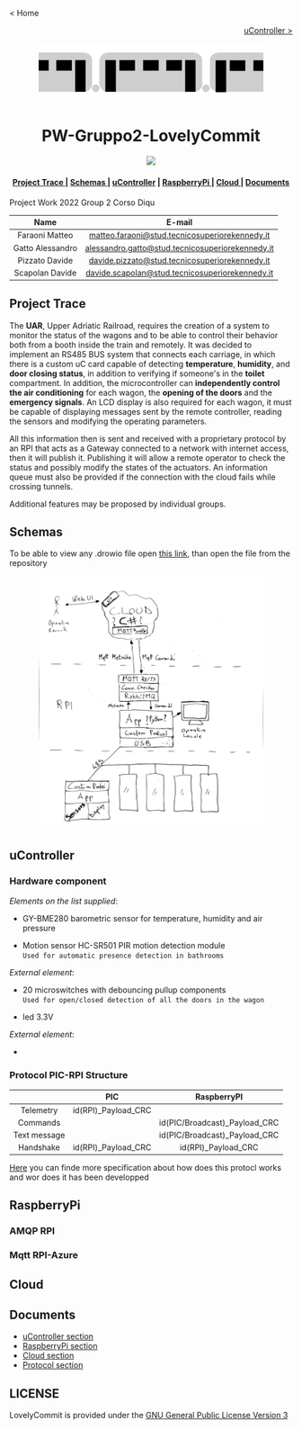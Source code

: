 < Home

[<p align="right">uController ></p>](./PIC/README.md)

<!--![Train gif](./Images/train.gif)-->
<p align="center"><img src="Images/train.gif" alt="Train gif" width="400" height="auto"/></p>

**<h1 align="center">PW-Gruppo2-LovelyCommit</h1>**

<p align="center">
    <a href="./LICENSE"><img src="https://img.shields.io/badge/License-GPLv3-blue.svg"></a>
</p>

<div align="center">  
<h4>
    <a href="#project-trace"> Project Trace </a>
  | <a href="#schemas"> Schemas </a>
  | <a href="#ucontroller"> uController</a>
  | <a href="#raspberrypi"> RaspberryPi </a>
  | <a href="#cloud"> Cloud </a>
  | <a href="#documents"> Documents </a>
</h4>
</div>
Project Work 2022 Group 2 Corso Diqu

| Name | E-mail |
|:-:|:-:|
|Faraoni Matteo|matteo.faraoni@stud.tecnicosuperiorekennedy.it|
|Gatto Alessandro|alessandro.gatto@stud.tecnicosuperiorekennedy.it|
|Pizzato Davide|davide.pizzato@stud.tecnicosuperiorekennedy.it|
|Scapolan Davide|davide.scapolan@stud.tecnicosuperiorekennedy.it|

## **Project Trace**

The **UAR**, Upper Adriatic Railroad, requires the creation of a system to monitor the status of the wagons and to be able to control their behavior both from a booth inside the train and remotely.
It was decided to implement an RS485 BUS system that connects each carriage, in which there is a custom uC card capable of detecting **temperature**, **humidity**, and **door closing status**, in addition to verifying if someone's in the **toilet** compartment.
In addition, the microcontroller can **independently control the air conditioning** for each wagon, the **opening of the doors** and the **emergency signals**. An LCD display is also required for each wagon, it must be capable of displaying messages sent by the remote controller, reading the sensors and modifying the operating parameters.

All this information then is sent and received with a proprietary protocol by an RPI that acts as a Gateway connected to a network with internet access, then it will publish it. Publishing it will allow a remote operator to check the status and possibly modify the states of the actuators.
An information queue must also be provided if the connection with the cloud fails while crossing tunnels.

Additional features may be proposed by individual groups.

## **Schemas**

To be able to view any .drowio file open [this link](https://draw.io), than open the file from the repository

<!-- |![Flow schema of the system](./Images/FlowSchema.jpg)|
|-|-->
<div align="center">  
<img src="./Images/FlowSchema.jpg " 
     alt="Flow Schema"
     width="400" 
     height="auto" />
</div>

## **uController**

### **Hardware component**

*Elements on the list supplied*:

* GY-BME280 barometric sensor for temperature, humidity and air pressure

* Motion sensor HC-SR501 PIR motion detection module  
 `Used for automatic presence detection in bathrooms` 

*External element*:

* 20 microswitches with debouncing pullup components  
 `Used for open/closed detection of all the doors in the wagon`

* led 3.3V

*External element*:

* 

### **Protocol PIC-RPI Structure**

<table style='margin:0 auto'>
<thead>

<tr>
<th style="text-align:center"></th>
<th style="text-align:center">PIC</th>
<th style="text-align:center">RaspberryPI</th>
</tr>

</thead>
<tbody>

<tr>
<td style="text-align:center">Telemetry</td>
<td style="text-align:center">id(RPI)_Payload_CRC</td>
<td style="text-align:center"></td>
</tr>

<tr>
<td style="text-align:center">Commands</td>
<td style="text-align:center"></td>
<td style="text-align:center">id(PIC/Broadcast)_Payload_CRC</td>
</tr>

<tr>
<td style="text-align:center">Text message</td>
<td style="text-align:center"></td>
<td style="text-align:center">id(PIC/Broadcast)_Payload_CRC</td>
</tr>

<tr>
<td style="text-align:center">Handshake</td>
<td style="text-align:center">id(RPI)_Payload_CRC</td>
<td style="text-align:center">id(RPI)_Payload_CRC</td>
</tr>

</tbody>
</table>

[Here](./Protocol/README.md) you can finde more specification about how does this protocl works and wor does it has been developped

## **RaspberryPi**

### **AMQP RPI**

### **Mqtt RPI-Azure**

## **Cloud**

## **Documents**

* [uController section](./PIC/)
* [RaspberryPi section](./RPI/)
* [Cloud section](./Cloud/)
* [Protocol section](./Protocol/)

## **LICENSE**

LovelyCommit is provided under the [GNU General Public License Version 3](./LICENSE)
